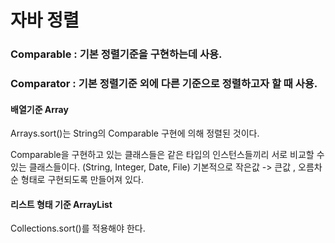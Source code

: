 # 자바 정렬

### Comparable : 기본 정렬기준을 구현하는데 사용.
### Comparator : 기본 정렬기준 외에 다른 기준으로 정렬하고자 할 때 사용.

#### 배열기준 Array
Arrays.sort()는 String의 Comparable 구현에 의해 정렬된 것이다.

Comparable을 구현하고 있는 클래스들은 같은 타입의 인스턴스들끼리 서로 비교할 수 있는 클래스들이다. (String, Integer, Date, File)
기본적으로 작은값 -> 큰값 ,  오름차순 형태로 구현되도록 만들어져 있다.

#### 리스트 형태 기준 ArrayList
Collections.sort()를 적용해야 한다.



